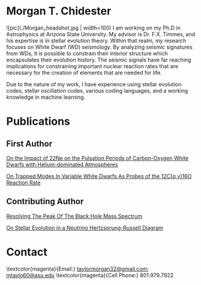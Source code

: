 # Morgan T. Chidester
[comment]: # " test"
![pic](./Morgan_headshot.jpg | width=100)
I am working on my Ph.D in Astrophysics at Arizona State University.
My advisor is Dr. F.X. Timmes, and his expertise is in stellar evolution theory.  Within that realm, my research focuses on White Dwarf (WD) seismology. 
By analyzing seismic signatures from WDs, it is possible to constrain their interior structure which encapsulates their evolution history.  The seismic signals have far reaching implications for constraining important nuclear reaction rates that are necessary for the creation of elements that are needed for life.

Due to the nature of my work, I have experience using stellar evolution codes, stellar oscillation codes, various coding languages, and a working knowledge in machine learning.


# Publications
## First Author

[On the Impact of 22Ne on the Pulsation Periods of Carbon-Oxygen White Dwarfs with Helium-dominated Atmospheres](https://ui.adsabs.harvard.edu/abs/2021ApJ...910...24C/abstract)

[On Trapped Modes In Variable White Dwarfs As Probes of the 12C(α,γ)16O Reaction Rate](https://ui.adsabs.harvard.edu/abs/2022AAS...24041505C/abstract)

## Contributing Author
[Resolving The Peak Of The Black Hole Mass Spectrum
](https://ui.adsabs.harvard.edu/abs/2022arXiv220809624F/abstract)

[On Stellar Evolution in a Neutrino Hertzsprung-Russell Diagram](https://ui.adsabs.harvard.edu/abs/2020ApJ...893..133F/abstract)

# Contact
\textcolor{magenta}{Email:} taylormorgan32@gmail.com; mtaylo60@asu.edu
\textcolor{magenta}{Cell Phone:} 801.979.7922
